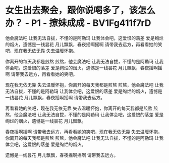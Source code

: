 # 女生出去聚会，跟你说喝多了，该怎么办？ - P1 - 撩妹成成 - BV1Fg411f7rD

他会魔法吧 让我无法自拔，不懂的是阿勒玛 让我体会吧，这爱恨的落差 爱是绚烂的烟火，遗憾是一线昙花 月儿飘飘，春夜摇啊摇啊 请带我去远方，再看看她的笑吧，现在我无依无靠 失去温暖怀抱。

你离开的每天我都是煎熬 煎熬，他会魔法吧 让我无法自拔，不懂的是阿勒玛 让我体会吧，这爱恨的落差 爱是绚烂的烟火，遗憾是一线昙花 月儿飘飘，春夜摇啊摇啊 请带我去远方，再看看她的笑吧。

现在我无依无靠 失去温暖怀抱，你离开的每天我都是煎熬 煎熬，他会魔法吧 让我无法自拔，不懂的是阿勒玛 让我体会吧，这爱恨的落差 爱是绚烂的烟火，遗憾是一线昙花 月儿飘飘，春夜摇啊摇啊 请带我去远方。

再看看她的笑吧，现在我无依无靠 失去温暖怀抱，你离开的每天我都是煎熬 煎熬，他会魔法吧 让我无法自拔，不懂的是阿勒玛 让我体会吧，这爱恨的落差 爱是绚烂的烟火，遗憾是一线昙花 月儿飘飘。

春夜摇啊摇啊 请带我去远方，再看看她的笑吧，现在我无依无靠 失去温暖怀抱，你离开的每天我都是煎熬 煎熬，他会魔法吧 让我无法自拔，不懂的是阿勒玛 让我体会吧，这爱恨的落差 爱是绚烂的烟火。

遗憾是一线昙花 月儿飘飘，春夜摇啊摇啊 请带我去远方。